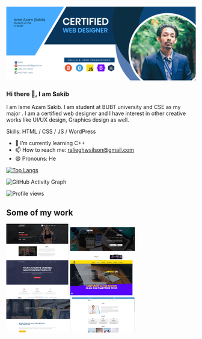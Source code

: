 ![](https://github.com/Isme-Azam-Sakib/isme-azam-sakib/blob/main/banner-04.jpg)

### Hi there 👋, I am Sakib 
I am Isme Azam Sakib. I am student at BUBT university and CSE as my major . I am a certified web designer and I have interest in other creative works like UI/UX design, Graphics design as well.




Skills: HTML / CSS / JS / WordPress

- 🌱 I’m currently learning C++ 
- 📫 How to reach me: ralieghwsilson@gmail.com 
- 😄 Pronouns: He 


[![Top Langs](https://github-readme-stats.vercel.app/api/top-langs/?username=isme-azam-sakib)](https://github.com/anuraghazra/github-readme-stats)

![GitHub Activity Graph](https://activity-graph.herokuapp.com/graph?username=isme-azam-sakib)  

![Profile views](https://gpvc.arturio.dev/isme-azam-sakib)  


## Some of my work
<a href="https://isme-azam-sakib.github.io/gymnasim/"><img src="https://github.com/Isme-Azam-Sakib/isme-azam-sakib/blob/main/gymnassium.jpg" width="33%"/></a>
<a href="https://isme-azam-sakib.github.io/appon/"><img src="https://github.com/Isme-Azam-Sakib/isme-azam-sakib/blob/main/appon.png" width="34%"/></a>
<img src="https://github.com/Isme-Azam-Sakib/isme-azam-sakib/blob/main/activebox.jpg" width="33%"/>
<img src="https://github.com/Isme-Azam-Sakib/isme-azam-sakib/blob/main/uitbd.jpg" width="33%"/>
<img src="https://github.com/Isme-Azam-Sakib/isme-azam-sakib/blob/main/texnet.jpg" width="34%"/>
<img src="https://github.com/Isme-Azam-Sakib/isme-azam-sakib/blob/main/beatles.jpg" width="33%"/>
